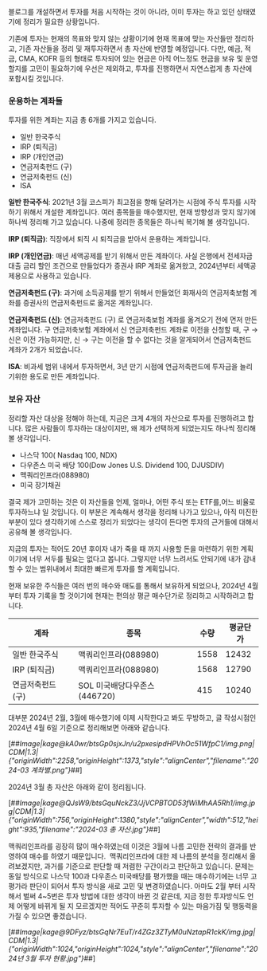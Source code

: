 블로그를 개설하면서 투자를 처음 시작하는 것이 아니라, 이미 투자는 하고 있던 상태였기에 정리가 필요한 상황입니다.

기존에 투자는 현재의 목표와 맞지 않는 상황이기에 현재 목표에 맞는 자산들만 정리하고, 기존 자산들을 정리 및 재투자하면서 총 자산에 반영할 예정입니다. 다만, 예금, 적금, CMA, KOFR 등의 형태로 투자되어 있는 현금은 아직 어느정도 현금을 보유 및 운영할지를 고민이 필요하기에 우선은 제외하고, 투자를 진행하면서 자연스럽게 총 자산에 포함시킬 것입니다.

### 운용하는 계좌들

투자를 위한 계좌는 지금 총 6개를 가지고 있습니다.

-   일반 한국주식
-   IRP (퇴직금)
-   IRP (개인연금)
-   연금저축펀드 (구)
-   연금저축펀드 (신)
-   ISA

**일반 한국주식**: 2021년 3월 코스피가 최고점을 향해 달려가는 시점에 주식 투자를 시작하기 위해서 개설한 계좌입니다. 여러 종목들을 매수했지만, 현재 방향성과 맞지 않기에 하나씩 정리해 가고 있습니다. 나중에 정리한 종목들은 하나씩 복기해 볼 생각입니다.

**IRP (퇴직금)**: 직장에서 퇴직 시 퇴직금을 받아서 운용하는 계좌입니다. 

**IRP (개인연금)**: 매년 세액공제를 받기 위해서 만든 계좌이다. 사실 은행에서 전세자금대출 금리 할인 조건으로 만들었다가 증권사 IRP 계좌로 옮겨왔고, 2024년부터 세액공제용으로 사용하고 있습니다.

**연금저축펀드 (구)**: 과거에 소득공제를 받기 위해서 만들었던 화재사의 연금저축보험 계좌를 증권사의 연금저축펀드로 옮겨온 계좌입니다.

**연금저축펀드 (신)**: 연금저축펀드 (구) 로 연금저축보험 계좌를 옮겨오기 전에 먼저 만든 계좌입니다. 구 연금저축보험 계좌에서 신 연금저축펀드 계좌로 이전을 신청할 때, 구 → 신은 이전 가능하지만, 신 → 구는 이전을 할 수 없다는 것을 알게되어서 연금저축펀드 계좌가 2개가 되었습니다.

**ISA**: 비과세 범위 내에서 투자하면서, 3년 만기 시점에 연금저축펀드에 투자금을 늘리기위한 용도로 만든 계좌입니다.

### 보유 자산

정리할 자산 대상을 정해야 하는데, 지금은 크게 4개의 자산으로 투자를 진행하려고 합니다. 많은 사람들이 투자하는 대상이지만, 왜 제가 선택하게 되었는지도 하나씩 정리해볼 생각입니다.

-   나스닥 100( Nasdaq 100, NDX)
-   다우존스 미국 배당 100(Dow Jones U.S. Dividend 100, DJUSDIV)
-   맥쿼리인프라(088980)
-   미국 장기채권

결국 제가 고민하는 것은 이 자산들을 언제, 얼마나, 어떤 주식 또는 ETF를,어느 비율로 투자하느냐 일 것입니다. 이 부분은 계속해서 생각을 정리해 나가고 있으나, 아직 미진한 부분이 있다 생각하기에 스스로 정리가 되었다는 생각이 든다면 투자의 근거들에 대해서 공유해 볼 생각입니다.

지금의 투자는 적어도 20년 후이자 내가 죽을 때 까지 사용할 돈을 마련하기 위한 계획이기에 너무 서두를 필요는 없다고 봅니다. 그렇지만 너무 느려서도 안되기에 내가 감내할 수 있는 범위내에서 최대한 빠르게 투자를 할 계획입니다.

현재 보유한 주식들은 여러 번의 매수와 매도를 통해서 보유하게 되었으나, 2024년 4월 부터 투자 기록을 할 것이기에 현재는 편의상 평균 매수단가로 정리하고 시작하려고 합니다.

| **계좌** | **종목** | **수량** | **평균단가** |
| --- | --- | --- | --- |
| 일반 한국주식 | 맥쿼리인프라(088980) | 1558 | 12432 |
| IRP (퇴직금) | 맥쿼리인프라(088980) | 1568 | 12790 |
| 연금저축펀드 (구) | SOL 미국배당다우존스(446720) | 415 | 10240 |

대부분 2024년 2월, 3월에 매수했기에 이제 시작한다고 봐도 무방하고, 글 작성시점인 2024년 4월 6일 기준으로 정리해보면 아래와 같습니다.

[##_Image|kage@kA0wr/btsGp0sjxJn/u2pxesipdHPVhOc51WfpC1/img.png|CDM|1.3|{"originWidth":2258,"originHeight":1373,"style":"alignCenter","filename":"2024-03 계좌별.png"}_##]

2024년 3월 총 자산은 아래와 같이 정리됩니다.

[##_Image|kage@QJsW9/btsGquNckZ3/JjVCPBTOD53fWiMhAA5Rh1/img.jpg|CDM|1.3|{"originWidth":756,"originHeight":1380,"style":"alignCenter","width":512,"height":935,"filename":"2024-03 총 자산.jpg"}_##]

맥쿼리인프라를 굉장히 많이 매수하였는데 이것은 3월에 나름 고민한 전략의 결과를 반영하여 매수를 하였기 때문입니다.  맥쿼리인프라에 대한 제 나름의 분석을 정리해서 올려보겠지만, 과거를 기준으로 판단할 때 저렴한 구간이라고 판단하고 있습니다. 문제는 동일 방식으로 나스닥 100과 다우존스 미국배당를 평가했을 때는 매수하기에는 너무 고평가라 판단이 되어서 투자 방식을 새로 고민 및 변경하였습니다. 아마도 2월 부터 시작해서 벌써 4~5번은 투자 방법에 대한 생각이 바뀐 것 같은데, 지금 정한 투자방식도 언제 어떻게 바뀌게 될 지 모르겠지만 적어도 꾸준히 투자할 수 있는 마음가짐 및 행동력을 가질 수 있으면 좋겠습니다.

[##_Image|kage@9DFyz/btsGqNr7EuT/r4ZGz3ZTyM0uNztapR1ckK/img.jpg|CDM|1.3|{"originWidth":1024,"originHeight":1024,"style":"alignCenter","filename":"2024년 3월 투자 현황.jpg"}_##]